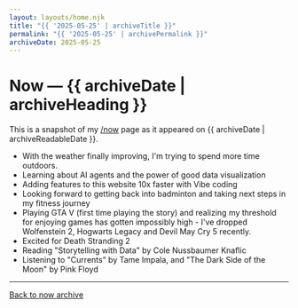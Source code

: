 ```yaml
---
layout: layouts/home.njk
title: "{{ '2025-05-25' | archiveTitle }}"
permalink: "{{ '2025-05-25' | archivePermalink }}"
archiveDate: 2025-05-25
---
```


<h1>Now — {{ archiveDate | archiveHeading }}</h1>
<p>This is a snapshot of my <a href="/now/">/now</a> page as it appeared on {{ archiveDate | archiveReadableDate }}.</p>

- With the weather finally improving, I'm trying to spend more time outdoors.
- Learning about AI agents and the power of good data visualization
- Adding features to this website 10x faster with Vibe coding
- Looking forward to getting back into badminton and taking next steps in my fitness journey
- Playing GTA V (first time playing the story) and realizing my threshold for enjoying games has gotten impossibly high - I've dropped Wolfenstein 2, Hogwarts Legacy and Devil May Cry 5 recently.  
- Excited for Death Stranding 2
- Reading "Storytelling with Data" by Cole Nussbaumer Knaflic
- Listening to "Currents" by Tame Impala, and "The Dark Side of the Moon" by Pink Floyd

---
<p><a href="/now/archive/">Back to now archive</a></p>
